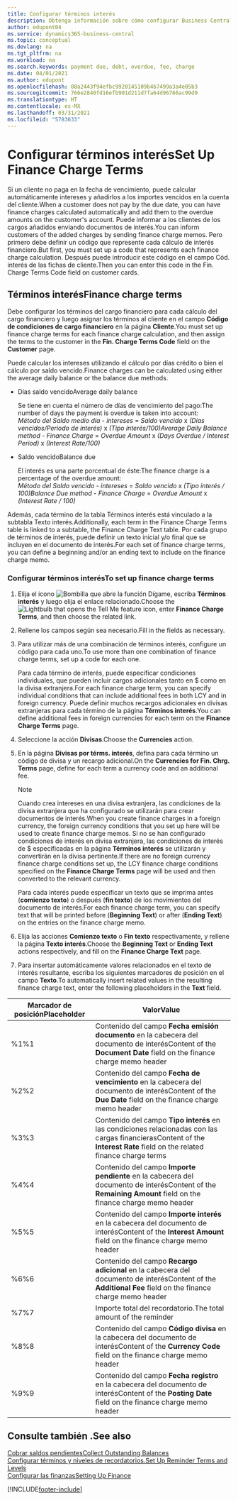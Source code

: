 ```yaml
---
title: Configurar términos interés
description: Obtenga información sobre cómo configurar Business Central para poder informar a los clientes de los cargos adicionales mediante el envío de notas de cargos financieros.
author: edupont04
ms.service: dynamics365-business-central
ms.topic: conceptual
ms.devlang: na
ms.tgt_pltfrm: na
ms.workload: na
ms.search.keywords: payment due, debt, overdue, fee, charge
ms.date: 04/01/2021
ms.author: edupont
ms.openlocfilehash: 08a2443f94efbc9920145109b4b7499a3a4e05b3
ms.sourcegitcommit: 766e2840fd16efb901d211d7fa64d96766ac99d9
ms.translationtype: HT
ms.contentlocale: es-MX
ms.lasthandoff: 03/31/2021
ms.locfileid: "5783633"
---
```

# <a name="set-up-finance-charge-terms"></a><span data-ttu-id="3adc1-103">Configurar términos interés</span><span class="sxs-lookup"><span data-stu-id="3adc1-103">Set Up Finance Charge Terms</span></span>

<span data-ttu-id="3adc1-104">Si un cliente no paga en la fecha de vencimiento, puede calcular automáticamente intereses y añadirlos a los importes vencidos en la cuenta del cliente.</span><span class="sxs-lookup"><span data-stu-id="3adc1-104">When a customer does not pay by the due date, you can have finance charges calculated automatically and add them to the overdue amounts on the customer's account.</span></span> <span data-ttu-id="3adc1-105">Puede informar a los clientes de los cargos añadidos enviando documentos de interés.</span><span class="sxs-lookup"><span data-stu-id="3adc1-105">You can inform customers of the added charges by sending finance charge memos.</span></span> <span data-ttu-id="3adc1-106">Pero primero debe definir un código que represente cada cálculo de interés financiero.</span><span class="sxs-lookup"><span data-stu-id="3adc1-106">But first, you must set up a code that represents each finance charge calculation.</span></span> <span data-ttu-id="3adc1-107">Después puede introducir este código en el campo Cód. interés de las fichas de cliente.</span><span class="sxs-lookup"><span data-stu-id="3adc1-107">Then you can enter this code in the Fin. Charge Terms Code field on customer cards.</span></span>  

## <a name="finance-charge-terms"></a><span data-ttu-id="3adc1-108">Términos interés</span><span class="sxs-lookup"><span data-stu-id="3adc1-108">Finance charge terms</span></span>

<span data-ttu-id="3adc1-109">Debe configurar los términos del cargo financiero para cada cálculo del cargo financiero y luego asignar los términos al cliente en el campo **Código de condiciones de cargo financiero** en la página **Cliente**.</span><span class="sxs-lookup"><span data-stu-id="3adc1-109">You must set up finance charge terms for each finance charge calculation, and then assign the terms to the customer in the **Fin. Charge Terms Code** field on the **Customer** page.</span></span>

<span data-ttu-id="3adc1-110">Puede calcular los intereses utilizando el cálculo por días crédito o bien el cálculo por saldo vencido.</span><span class="sxs-lookup"><span data-stu-id="3adc1-110">Finance charges can be calculated using either the average daily balance or the balance due methods.</span></span>

* <span data-ttu-id="3adc1-111">Días saldo vencido</span><span class="sxs-lookup"><span data-stu-id="3adc1-111">Average daily balance</span></span>  
  
  <span data-ttu-id="3adc1-112">Se tiene en cuenta el número de días de vencimiento del pago:</span><span class="sxs-lookup"><span data-stu-id="3adc1-112">The number of days the payment is overdue is taken into account:</span></span>  
  <span data-ttu-id="3adc1-113">*Método del Saldo medio día* - *intereses* = *Saldo vencido* x *(Días vencidos/Periodo de interés)* x *(Tipo interés/100)*</span><span class="sxs-lookup"><span data-stu-id="3adc1-113">*Average Daily Balance method* - *Finance Charge* = *Overdue Amount* x *(Days Overdue / Interest Period)* x *(Interest Rate/100)*</span></span>

* <span data-ttu-id="3adc1-114">Saldo vencido</span><span class="sxs-lookup"><span data-stu-id="3adc1-114">Balance due</span></span>  
  
  <span data-ttu-id="3adc1-115">El interés es una parte porcentual de éste:</span><span class="sxs-lookup"><span data-stu-id="3adc1-115">The finance charge is a percentage of the overdue amount:</span></span>  
  <span data-ttu-id="3adc1-116">*Método del Saldo vencido* - *intereses* = *Saldo vencido* x *(Tipo interés / 100)*</span><span class="sxs-lookup"><span data-stu-id="3adc1-116">*Balance Due method* - *Finance Charge* = *Overdue Amount* x *(Interest Rate / 100)*</span></span>

<span data-ttu-id="3adc1-117">Además, cada término de la tabla Términos interés está vinculado a la subtabla Texto interés.</span><span class="sxs-lookup"><span data-stu-id="3adc1-117">Additionally, each term in the Finance Charge Terms table is linked to a subtable, the Finance Charge Text table.</span></span> <span data-ttu-id="3adc1-118">Por cada grupo de términos de interés, puede definir un texto inicial y/o final que se incluyen en el documento de interés.</span><span class="sxs-lookup"><span data-stu-id="3adc1-118">For each set of finance charge terms, you can define a beginning and/or an ending text to include on the finance charge memo.</span></span>

### <a name="to-set-up-finance-charge-terms"></a><span data-ttu-id="3adc1-119">Configurar términos interés</span><span class="sxs-lookup"><span data-stu-id="3adc1-119">To set up finance charge terms</span></span>

1. <span data-ttu-id="3adc1-120">Elija el icono ![Bombilla que abre la función Dígame](media/ui-search/search_small.png "Dígame qué desea hacer"), escriba **Términos interés** y luego elija el enlace relacionado.</span><span class="sxs-lookup"><span data-stu-id="3adc1-120">Choose the ![Lightbulb that opens the Tell Me feature](media/ui-search/search_small.png "Tell me what you want to do") icon, enter **Finance Charge Terms**, and then choose the related link.</span></span>  
2. <span data-ttu-id="3adc1-121">Rellene los campos según sea necesario.</span><span class="sxs-lookup"><span data-stu-id="3adc1-121">Fill in the fields as necessary.</span></span>
3. <span data-ttu-id="3adc1-122">Para utilizar más de una combinación de términos interés, configure un código para cada uno.</span><span class="sxs-lookup"><span data-stu-id="3adc1-122">To use more than one combination of finance charge terms, set up a code for each one.</span></span>

    <span data-ttu-id="3adc1-123">Para cada término de interés, puede especificar condiciones individuales, que pueden incluir cargos adicionales tanto en $ como en la divisa extranjera.</span><span class="sxs-lookup"><span data-stu-id="3adc1-123">For each finance charge term, you can specify individual conditions that can include additional fees in both LCY and in foreign currency.</span></span> <span data-ttu-id="3adc1-124">Puede definir muchos recargos adicionales en divisas extranjeras para cada término de la página **Términos interés**.</span><span class="sxs-lookup"><span data-stu-id="3adc1-124">You can define additional fees in foreign currencies for each term on the **Finance Charge Terms** page.</span></span>
4. <span data-ttu-id="3adc1-125">Seleccione la acción **Divisas**.</span><span class="sxs-lookup"><span data-stu-id="3adc1-125">Choose the **Currencies** action.</span></span>
5. <span data-ttu-id="3adc1-126">En la página **Divisas por térms. interés**, defina para cada término un código de divisa y un recargo adicional.</span><span class="sxs-lookup"><span data-stu-id="3adc1-126">On the **Currencies for Fin. Chrg. Terms** page, define for each term a currency code and an additional fee.</span></span>

    > [!NOTE]  
    > <span data-ttu-id="3adc1-127">Cuando crea intereses en una divisa extranjera, las condiciones de la divisa extranjera que ha configurado se utilizarán para crear documentos de interés.</span><span class="sxs-lookup"><span data-stu-id="3adc1-127">When you create finance charges in a foreign currency, the foreign currency conditions that you set up here will be used to create finance charge memos.</span></span> <span data-ttu-id="3adc1-128">Si no se han configurado condiciones de interés en divisa extranjera, las condiciones de interés de $ especificadas en la página **Términos interés** se utilizarán y convertirán en la divisa pertinente.</span><span class="sxs-lookup"><span data-stu-id="3adc1-128">If there are no foreign currency finance charge conditions set up, the LCY finance charge conditions specified on the **Finance Charge Terms** page will be used and then converted to the relevant currency.</span></span>

    <span data-ttu-id="3adc1-129">Para cada interés puede especificar un texto que se imprima antes (**comienzo texto**) o después (**fin texto**) de los movimientos del documento de interés.</span><span class="sxs-lookup"><span data-stu-id="3adc1-129">For each finance charge term, you can specify text that will be printed before (**Beginning Text**) or after (**Ending Text**) on the entries on the finance charge memo.</span></span>  
6. <span data-ttu-id="3adc1-130">Elija las acciones **Comienzo texto** o **Fin texto** respectivamente, y rellene la página **Texto interés**.</span><span class="sxs-lookup"><span data-stu-id="3adc1-130">Choose the **Beginning Text** or **Ending Text** actions respectively, and fill on the **Finance Charge Text** page.</span></span>
7. <span data-ttu-id="3adc1-131">Para insertar automáticamente valores relacionados en el texto de interés resultante, escriba los siguientes marcadores de posición en el campo **Texto**.</span><span class="sxs-lookup"><span data-stu-id="3adc1-131">To automatically insert related values in the resulting finance charge text, enter the following placeholders in the **Text** field.</span></span>

|<span data-ttu-id="3adc1-132">Marcador de posición</span><span class="sxs-lookup"><span data-stu-id="3adc1-132">Placeholder</span></span>|<span data-ttu-id="3adc1-133">Valor</span><span class="sxs-lookup"><span data-stu-id="3adc1-133">Value</span></span>|  
|-----------------|-----------|  
|<span data-ttu-id="3adc1-134">%1</span><span class="sxs-lookup"><span data-stu-id="3adc1-134">%1</span></span>|<span data-ttu-id="3adc1-135">Contenido del campo **Fecha emisión documento** en la cabecera del documento de interés</span><span class="sxs-lookup"><span data-stu-id="3adc1-135">Content of the **Document Date** field on the finance charge memo header</span></span>|  
|<span data-ttu-id="3adc1-136">%2</span><span class="sxs-lookup"><span data-stu-id="3adc1-136">%2</span></span>|<span data-ttu-id="3adc1-137">Contenido del campo **Fecha de vencimiento** en la cabecera del documento de interés</span><span class="sxs-lookup"><span data-stu-id="3adc1-137">Content of the **Due Date** field on the finance charge memo header</span></span>|  
|<span data-ttu-id="3adc1-138">%3</span><span class="sxs-lookup"><span data-stu-id="3adc1-138">%3</span></span>|<span data-ttu-id="3adc1-139">Contenido del campo **Tipo interés** en las condiciones relacionadas con las cargas financieras</span><span class="sxs-lookup"><span data-stu-id="3adc1-139">Content of the **Interest Rate** field on the related finance charge terms</span></span>|  
|<span data-ttu-id="3adc1-140">%4</span><span class="sxs-lookup"><span data-stu-id="3adc1-140">%4</span></span>|<span data-ttu-id="3adc1-141">Contenido del campo **Importe pendiente** en la cabecera del documento de interés</span><span class="sxs-lookup"><span data-stu-id="3adc1-141">Content of the **Remaining Amount** field on the finance charge memo header</span></span>|  
|<span data-ttu-id="3adc1-142">%5</span><span class="sxs-lookup"><span data-stu-id="3adc1-142">%5</span></span>|<span data-ttu-id="3adc1-143">Contenido del campo **Importe interés** en la cabecera del documento de interés</span><span class="sxs-lookup"><span data-stu-id="3adc1-143">Content of the **Interest Amount** field on the finance charge memo header</span></span>|  
|<span data-ttu-id="3adc1-144">%6</span><span class="sxs-lookup"><span data-stu-id="3adc1-144">%6</span></span>|<span data-ttu-id="3adc1-145">Contenido del campo **Recargo adicional** en la cabecera del documento de interés</span><span class="sxs-lookup"><span data-stu-id="3adc1-145">Content of the **Additional Fee** field on the finance charge memo header</span></span>|  
|<span data-ttu-id="3adc1-146">%7</span><span class="sxs-lookup"><span data-stu-id="3adc1-146">%7</span></span>|<span data-ttu-id="3adc1-147">Importe total del recordatorio.</span><span class="sxs-lookup"><span data-stu-id="3adc1-147">The total amount of the reminder</span></span>|  
|<span data-ttu-id="3adc1-148">%8</span><span class="sxs-lookup"><span data-stu-id="3adc1-148">%8</span></span>|<span data-ttu-id="3adc1-149">Contenido del campo **Código divisa** en la cabecera del documento de interés</span><span class="sxs-lookup"><span data-stu-id="3adc1-149">Content of the **Currency Code** field on the finance charge memo header</span></span>|  
|<span data-ttu-id="3adc1-150">%9</span><span class="sxs-lookup"><span data-stu-id="3adc1-150">%9</span></span>|<span data-ttu-id="3adc1-151">Contenido del campo **Fecha registro** en la cabecera del documento de interés</span><span class="sxs-lookup"><span data-stu-id="3adc1-151">Content of the **Posting Date** field on the finance charge memo header</span></span>|  

## <a name="see-also"></a><span data-ttu-id="3adc1-152">Consulte también .</span><span class="sxs-lookup"><span data-stu-id="3adc1-152">See also</span></span>

[<span data-ttu-id="3adc1-153">Cobrar saldos pendientes</span><span class="sxs-lookup"><span data-stu-id="3adc1-153">Collect Outstanding Balances</span></span>](receivables-collect-outstanding-balances.md)  
[<span data-ttu-id="3adc1-154">Configurar términos y niveles de recordatorios.</span><span class="sxs-lookup"><span data-stu-id="3adc1-154">Set Up Reminder Terms and Levels</span></span>](finance-setup-reminders.md)  
[<span data-ttu-id="3adc1-155">Configurar las finanzas</span><span class="sxs-lookup"><span data-stu-id="3adc1-155">Setting Up Finance</span></span>](finance-setup-finance.md)  


[!INCLUDE[footer-include](includes/footer-banner.md)]
